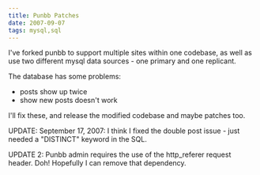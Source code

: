 ```yaml
---
title: Punbb Patches
date: 2007-09-07
tags: mysql,sql
---
```

I've forked punbb to support multiple sites within one codebase, as well as use two different mysql data sources - one primary and one replicant.

The database has some problems:

* posts show up twice
* show new posts doesn't work

I'll fix these, and release the modified codebase and maybe patches too.

UPDATE: September 17, 2007: I think I fixed the double post issue - just needed a "DISTINCT" keyword in the SQL.

UPDATE 2: Punbb admin requires the use of the http_referer request header. Doh! Hopefully I can remove that dependency.

